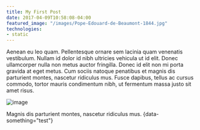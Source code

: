 ```yaml
---
title: My First Post
date: 2017-04-09T10:58:08-04:00
featured_image: "/images/Pope-Edouard-de-Beaumont-1844.jpg"
technologies: 
- static
---
```


Aenean eu leo quam. Pellentesque ornare sem lacinia quam venenatis vestibulum. Nullam id dolor id nibh ultricies vehicula ut id elit. Donec ullamcorper nulla non metus auctor fringilla. Donec id elit non mi porta gravida at eget metus. Cum sociis natoque penatibus et magnis dis parturient montes, nascetur ridiculus mus. Fusce dapibus, tellus ac cursus commodo, tortor mauris condimentum nibh, ut fermentum massa justo sit amet risus.

![image](https://www.url.com/img/image.jpg)

Magnis dis parturient montes, nascetur ridiculus mus.
{data-something="test"}
